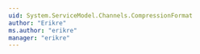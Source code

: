 ```yaml
---
uid: System.ServiceModel.Channels.CompressionFormat
author: "Erikre"
ms.author: "erikre"
manager: "erikre"
---
```

